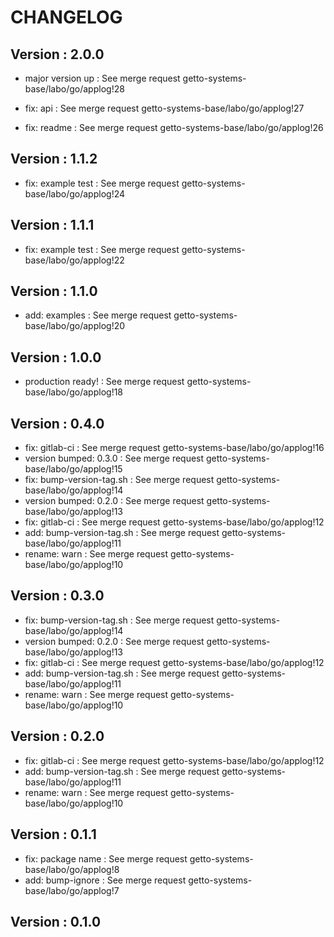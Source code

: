 # CHANGELOG

## Version : 2.0.0

- major version up : See merge request getto-systems-base/labo/go/applog!28

- fix: api : See merge request getto-systems-base/labo/go/applog!27
- fix: readme : See merge request getto-systems-base/labo/go/applog!26



## Version : 1.1.2

- fix: example test : See merge request getto-systems-base/labo/go/applog!24



## Version : 1.1.1

- fix: example test : See merge request getto-systems-base/labo/go/applog!22



## Version : 1.1.0

- add: examples : See merge request getto-systems-base/labo/go/applog!20


## Version : 1.0.0

- production ready! : See merge request getto-systems-base/labo/go/applog!18


## Version : 0.4.0

- fix: gitlab-ci : See merge request getto-systems-base/labo/go/applog!16
- version bumped: 0.3.0 : See merge request getto-systems-base/labo/go/applog!15
- fix: bump-version-tag.sh : See merge request getto-systems-base/labo/go/applog!14
- version bumped: 0.2.0 : See merge request getto-systems-base/labo/go/applog!13
- fix: gitlab-ci : See merge request getto-systems-base/labo/go/applog!12
- add: bump-version-tag.sh : See merge request getto-systems-base/labo/go/applog!11
- rename: warn : See merge request getto-systems-base/labo/go/applog!10


## Version : 0.3.0

- fix: bump-version-tag.sh : See merge request getto-systems-base/labo/go/applog!14
- version bumped: 0.2.0 : See merge request getto-systems-base/labo/go/applog!13
- fix: gitlab-ci : See merge request getto-systems-base/labo/go/applog!12
- add: bump-version-tag.sh : See merge request getto-systems-base/labo/go/applog!11
- rename: warn : See merge request getto-systems-base/labo/go/applog!10


## Version : 0.2.0

- fix: gitlab-ci : See merge request getto-systems-base/labo/go/applog!12
- add: bump-version-tag.sh : See merge request getto-systems-base/labo/go/applog!11
- rename: warn : See merge request getto-systems-base/labo/go/applog!10


## Version : 0.1.1

- fix: package name : See merge request getto-systems-base/labo/go/applog!8
- add: bump-ignore : See merge request getto-systems-base/labo/go/applog!7



## Version : 0.1.0


